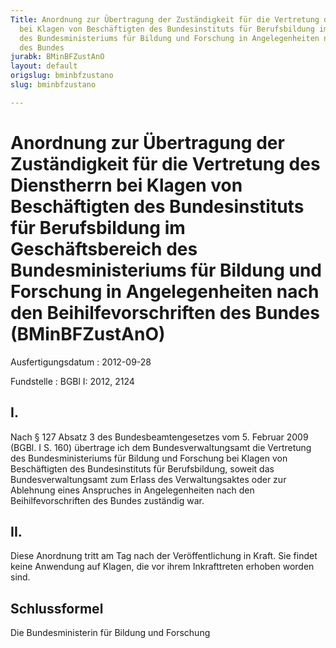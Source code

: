 ```yaml
---
Title: Anordnung zur Übertragung der Zuständigkeit für die Vertretung des Dienstherrn
  bei Klagen von Beschäftigten des Bundesinstituts für Berufsbildung im Geschäftsbereich
  des Bundesministeriums für Bildung und Forschung in Angelegenheiten nach den Beihilfevorschriften
  des Bundes
jurabk: BMinBFZustAnO
layout: default
origslug: bminbfzustano
slug: bminbfzustano

---
```


# Anordnung zur Übertragung der Zuständigkeit für die Vertretung des Dienstherrn bei Klagen von Beschäftigten des Bundesinstituts für Berufsbildung im Geschäftsbereich des Bundesministeriums für Bildung und Forschung in Angelegenheiten nach den Beihilfevorschriften des Bundes (BMinBFZustAnO)

Ausfertigungsdatum
:   2012-09-28

Fundstelle
:   BGBl I: 2012, 2124

## I.

Nach § 127 Absatz 3 des Bundesbeamtengesetzes vom 5. Februar 2009
(BGBl. I S. 160) übertrage ich dem Bundesverwaltungsamt die Vertretung
des Bundesministeriums für Bildung und Forschung bei Klagen von
Beschäftigten des Bundesinstituts für Berufsbildung, soweit das
Bundesverwaltungsamt zum Erlass des Verwaltungsaktes oder zur
Ablehnung eines Anspruches in Angelegenheiten nach den
Beihilfevorschriften des Bundes zuständig war.

## II.

Diese Anordnung tritt am Tag nach der Veröffentlichung in Kraft. Sie
findet keine Anwendung auf Klagen, die vor ihrem Inkrafttreten erhoben
worden sind.

## Schlussformel

Die Bundesministerin für Bildung und Forschung

